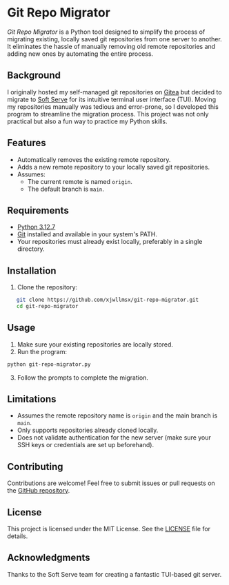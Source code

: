 # Git Repo Migrator

*Git Repo Migrator* is a Python tool designed to simplify the process of migrating existing, locally saved git repositories from one server to another. It eliminates the hassle of manually removing old remote repositories and adding new ones by automating the entire process.

## Background
I originally hosted my self-managed git repositories on [Gitea](https://github.com/go-gitea/gitea) but decided to migrate to [Soft Serve](https://github.com/charmbracelet/soft-serve) for its intuitive terminal user interface (TUI). Moving my repositories manually was tedious and error-prone, so I developed this program to streamline the migration process. This project was not only practical but also a fun way to practice my Python skills.

## Features
- Automatically removes the existing remote repository.
- Adds a new remote repository to your locally saved git repositories.
- Assumes:
  - The current remote is named `origin`.
  - The default branch is `main`.

## Requirements
- [Python 3.12.7](https://www.python.org/)
- [Git](https://git-scm.com/) installed and available in your system's PATH.
- Your repositories must already exist locally, preferably in a single directory.

## Installation
1. Clone the repository:
```bash
   git clone https://github.com/xjwllmsx/git-repo-migrator.git
   cd git-repo-migrator
```

## Usage
1. Make sure your existing repositories are locally stored.
2. Run the program:
```bash
python git-repo-migrator.py
```
3. Follow the prompts to complete the migration.

## Limitations
* Assumes the remote repository name is `origin` and the main branch is `main`.
* Only supports repositories already cloned locally.
* Does not validate authentication for the new server (make sure your SSH keys or credentials are set up beforehand).

## Contributing
Contributions are welcome! Feel free to submit issues or pull requests on the [GitHub repository](https://github.com/xjwllmsx/git-repo-migrator).

## License
This project is licensed under the MIT License. See the [LICENSE](https://github.com/xjwllmsx/git_repo_migrator/blob/main/LICENSE.md) file for details.

## Acknowledgments
Thanks to the Soft Serve team for creating a fantastic TUI-based git server.
